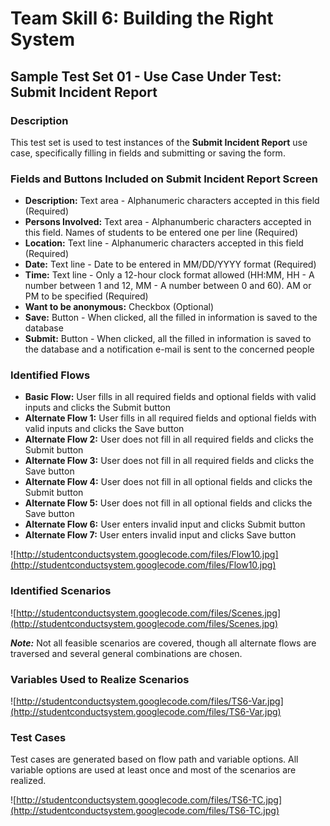 

# Team Skill 6: Building the Right System #

## Sample Test Set 01 - Use Case Under Test: Submit Incident Report ##

### Description ###

This test set is used to test instances of the **Submit Incident Report** use case, specifically filling in fields and submitting or saving the form.

### Fields and Buttons Included on Submit Incident Report Screen ###

  * **Description:** Text area - Alphanumeric characters accepted in this field (Required)
  * **Persons Involved:** Text area - Alphanumberic characters accepted in this field. Names of students to be entered one per line (Required)
  * **Location:** Text line - Alphanumeric characters accepted in this field (Required)
  * **Date:** Text line - Date to be entered in MM/DD/YYYY format (Required)
  * **Time:** Text line - Only a 12-hour clock format allowed (HH:MM, HH - A number between 1 and 12, MM - A number between 0 and 60). AM or PM to be specified (Required)
  * **Want to be anonymous:** Checkbox (Optional)
  * **Save:** Button - When clicked, all the filled in information is saved to the database
  * **Submit:** Button - When clicked, all the filled in information is saved to the database and a notification e-mail is sent to the concerned people

### Identified Flows ###

  * **Basic Flow:** User fills in all required fields and optional fields with valid inputs and clicks the Submit button
  * **Alternate Flow 1:** User fills in all required fields and optional fields with valid inputs and clicks the Save button
  * **Alternate Flow 2:** User does not fill in all required fields and clicks the Submit button
  * **Alternate Flow 3:** User does not fill in all required fields and clicks the Save button
  * **Alternate Flow 4:** User does not fill in all optional fields and clicks the Submit button
  * **Alternate Flow 5:** User does not fill in all optional fields and clicks the Save button
  * **Alternate Flow 6:** User enters invalid input and clicks Submit button
  * **Alternate Flow 7:** User enters invalid input and clicks Save button

![http://studentconductsystem.googlecode.com/files/Flow10.jpg](http://studentconductsystem.googlecode.com/files/Flow10.jpg)

### Identified Scenarios ###

![http://studentconductsystem.googlecode.com/files/Scenes.jpg](http://studentconductsystem.googlecode.com/files/Scenes.jpg)

**_Note:_** Not all feasible scenarios are covered, though all alternate flows are traversed and several general combinations are chosen.

### Variables Used to Realize Scenarios ###

![http://studentconductsystem.googlecode.com/files/TS6-Var.jpg](http://studentconductsystem.googlecode.com/files/TS6-Var.jpg)

### Test Cases ###

Test cases are generated based on flow path and variable options. All variable options are used at least once and most of the scenarios are realized.

![http://studentconductsystem.googlecode.com/files/TS6-TC.jpg](http://studentconductsystem.googlecode.com/files/TS6-TC.jpg)